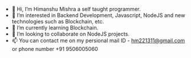 - 👋 Hi, I’m Himanshu Mishra a self taught programmer.
- 👀 I’m interested in Backend Development, Javascript, NodeJS and new technologies such as Blockchain, etc.
- 🌱 I’m currently learning Blockchain.
- 💞️ I’m looking to collaborate on NodeJS projects.
- 📫 You  can contact me on my persional mail ID - hm221311@gmail.com or phone number +91 9506005060

<!---
HimanshuMishir/HimanshuMishir is a ✨ special ✨ repository because its `README.md` (this file) appears on your GitHub profile.
You can click the Preview link to take a look at your changes.
--->
